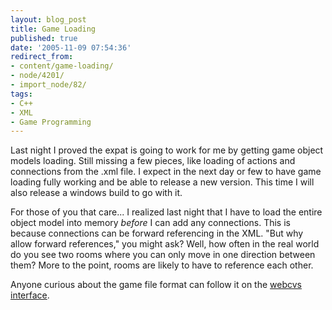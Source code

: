 ```yaml
---
layout: blog_post
title: Game Loading
published: true
date: '2005-11-09 07:54:36'
redirect_from:
- content/game-loading/
- node/4201/
- import_node/82/
tags:
- C++
- XML
- Game Programming
---
```


Last night I proved the expat is going to work for me by getting game object models loading. Still missing a few pieces, like loading of actions and connections from the .xml file. I expect in the next day or few to have game loading fully working and be able to release a new version. This time I will also release a windows build to go with it. 

For those of you that care... I realized last night that I have to load the entire object model into memory *before* I can add any connections. This is because connections can be forward referencing in the XML. "But why allow forward references," you might ask? Well, how often in the real world do you see two rooms where you can only move in one direction between them? More to the point, rooms are likely to have to reference each other. 

Anyone curious about the game file format can follow it on the [webcvs interface](http://cvs.sourceforge.net/viewcvs.py/emptycrate/crategameengine/examples/xml/Maze.xml?view=markup).
